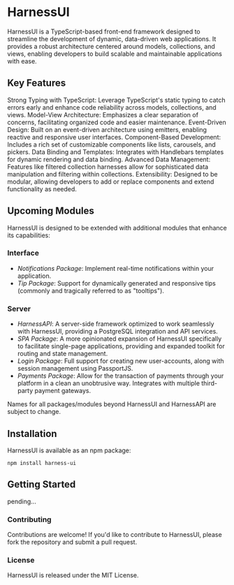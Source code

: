 # HarnessUI

HarnessUI is a TypeScript-based front-end framework designed to streamline the development of dynamic, data-driven web applications. It provides a robust architecture centered around models, collections, and views, enabling developers to build scalable and maintainable applications with ease.

## Key Features

Strong Typing with TypeScript: Leverage TypeScript's static typing to catch errors early and enhance code reliability across models, collections, and views.
Model-View Architecture: Emphasizes a clear separation of concerns, facilitating organized code and easier maintenance.
Event-Driven Design: Built on an event-driven architecture using emitters, enabling reactive and responsive user interfaces.
Component-Based Development: Includes a rich set of customizable components like lists, carousels, and pickers.
Data Binding and Templates: Integrates with Handlebars templates for dynamic rendering and data binding.
Advanced Data Management: Features like filtered collection harnesses allow for sophisticated data manipulation and filtering within collections.
Extensibility: Designed to be modular, allowing developers to add or replace components and extend functionality as needed.

## Upcoming Modules

HarnessUI is designed to be extended with additional modules that enhance its capabilities:

### Interface

- _Notifications Package_: Implement real-time notifications within your application.
- _Tip Package_: Support for dynamically generated and responsive tips (commonly and tragically referred to as "tooltips").

### Server

- _HarnessAPI_: A server-side framework optimized to work seamlessly with HarnessUI, providing a PostgreSQL integration and API services.
- _SPA Package_: A more opinionated expansion of HarnessUI specifically to facilitate single-page applications, providing and expanded toolkit for routing and state management.
- _Login Package_: Full support for creating new user-accounts, along with session management using PassportJS.
- _Payments Package_: Allow for the transaction of payments through your platform in a clean an unobtrusive way. Integrates with multiple third-party payment gateways.

Names for all packages/modules beyond HarnessUI and HarnessAPI are subject to change.

## Installation

HarnessUI is available as an npm package:

`npm install harness-ui`

## Getting Started

pending...

### Contributing

Contributions are welcome! If you'd like to contribute to HarnessUI, please fork the repository and submit a pull request.

### License

HarnessUI is released under the MIT License.
